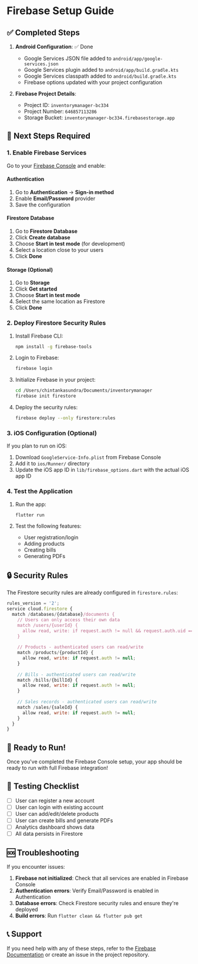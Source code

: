# Firebase Setup Guide

## ✅ Completed Steps

1. **Android Configuration**: ✅ Done
   - Google Services JSON file added to `android/app/google-services.json`
   - Google Services plugin added to `android/app/build.gradle.kts`
   - Google Services classpath added to `android/build.gradle.kts`
   - Firebase options updated with your project configuration

2. **Firebase Project Details**:
   - Project ID: `inventorymanager-bc334`
   - Project Number: `646857113286`
   - Storage Bucket: `inventorymanager-bc334.firebasestorage.app`

## 🔧 Next Steps Required

### 1. Enable Firebase Services

Go to your [Firebase Console](https://console.firebase.google.com/project/inventorymanager-bc334) and enable:

#### Authentication
1. Go to **Authentication** → **Sign-in method**
2. Enable **Email/Password** provider
3. Save the configuration

#### Firestore Database
1. Go to **Firestore Database**
2. Click **Create database**
3. Choose **Start in test mode** (for development)
4. Select a location close to your users
5. Click **Done**

#### Storage (Optional)
1. Go to **Storage**
2. Click **Get started**
3. Choose **Start in test mode**
4. Select the same location as Firestore
5. Click **Done**

### 2. Deploy Firestore Security Rules

1. Install Firebase CLI:
   ```bash
   npm install -g firebase-tools
   ```

2. Login to Firebase:
   ```bash
   firebase login
   ```

3. Initialize Firebase in your project:
   ```bash
   cd /Users/chintankasundra/Documents/inventorymanager
   firebase init firestore
   ```

4. Deploy the security rules:
   ```bash
   firebase deploy --only firestore:rules
   ```

### 3. iOS Configuration (Optional)

If you plan to run on iOS:

1. Download `GoogleService-Info.plist` from Firebase Console
2. Add it to `ios/Runner/` directory
3. Update the iOS app ID in `lib/firebase_options.dart` with the actual iOS app ID

### 4. Test the Application

1. Run the app:
   ```bash
   flutter run
   ```

2. Test the following features:
   - User registration/login
   - Adding products
   - Creating bills
   - Generating PDFs

## 🔒 Security Rules

The Firestore security rules are already configured in `firestore.rules`:

```javascript
rules_version = '2';
service cloud.firestore {
  match /databases/{database}/documents {
    // Users can only access their own data
    match /users/{userId} {
      allow read, write: if request.auth != null && request.auth.uid == userId;
    }
    
    // Products - authenticated users can read/write
    match /products/{productId} {
      allow read, write: if request.auth != null;
    }
    
    // Bills - authenticated users can read/write
    match /bills/{billId} {
      allow read, write: if request.auth != null;
    }
    
    // Sales records - authenticated users can read/write
    match /sales/{saleId} {
      allow read, write: if request.auth != null;
    }
  }
}
```

## 🚀 Ready to Run!

Once you've completed the Firebase Console setup, your app should be ready to run with full Firebase integration!

## 📱 Testing Checklist

- [ ] User can register a new account
- [ ] User can login with existing account
- [ ] User can add/edit/delete products
- [ ] User can create bills and generate PDFs
- [ ] Analytics dashboard shows data
- [ ] All data persists in Firestore

## 🆘 Troubleshooting

If you encounter issues:

1. **Firebase not initialized**: Check that all services are enabled in Firebase Console
2. **Authentication errors**: Verify Email/Password is enabled in Authentication
3. **Database errors**: Check Firestore security rules and ensure they're deployed
4. **Build errors**: Run `flutter clean && flutter pub get`

## 📞 Support

If you need help with any of these steps, refer to the [Firebase Documentation](https://firebase.google.com/docs) or create an issue in the project repository.
